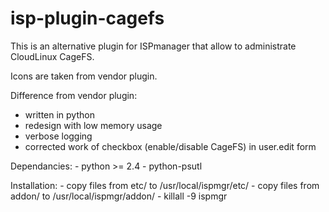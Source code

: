 isp-plugin-cagefs
=================

This is an alternative plugin for ISPmanager that allow to administrate CloudLinux CageFS.

Icons are taken from vendor plugin.

Difference from vendor plugin:
- written in python
- redesign with low memory usage 
- verbose logging
- corrected work of checkbox (enable/disable CageFS) in user.edit form

Dependancies:
    - python >= 2.4
    - python-psutl

Installation:
    - copy files from etc/ to /usr/local/ispmgr/etc/
    - copy files from addon/ to /usr/local/ispmgr/addon/
    - killall -9 ispmgr
